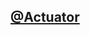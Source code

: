 <h2><a href="https://github.com/actuator">@Actuator</a> </h2> 
<!---<h2>Research & Projects:</h2>

- <b>⚡ IoT & Embedded Systems</b>
  - [Security Vector Analysis](https://github.com/actuator)


- <b>Python</b>
  - [Coming Soon!](https://github.com/actuator)
  
- <b>C++</b>
  - [Coming Soon!](https://github.com/actuator)
  
   
<h3>▶️ YouTube Videos</h3>

- [Coming Soon!](https://www.youtube.com/watch?v=)

   

<h3>University Projects</h3>
- <b>Java (Android)</b>
  - {Course Management Mobile App}(https://github.com/actuator/CourseMngtApp)


  
<h2> 💬 Connect with me:</h2>

[<img align="left" alt="Actuator | YouTube" width="22px" src="https://cdn.jsdelivr.net/npm/simple-icons@v3/icons/youtube.svg" />][youtube]
[<img align="left" alt="Actuator | LinkedIn" width="22px" src="https://cdn.jsdelivr.net/npm/simple-icons@v3/icons/linkedin.svg" />][linkedin]


[youtube]: https://www.youtube.com/c/
[linkedin]: https://linkedin.com/in/
  
  
 
  



- 🔭 I’m currently working on ...
- 🌱 I’m currently learning ...
- 👯 I’m looking to collaborate on ...
- 🤔 I’m looking for help with ...
- 💬 Ask me about ...
- 📫 How to reach me: ...
- ⚡ Fun fact: ...
-->
